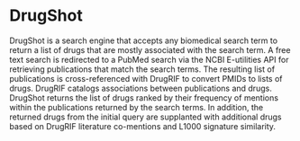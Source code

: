 # DrugShot
DrugShot is a search engine that accepts any biomedical search term to return a list of drugs that are mostly associated with the search term. A free text search is redirected to a PubMed search via the NCBI E-utilities API for retrieving publications that match the search terms. The resulting list of publications is cross-referenced with DrugRIF to convert PMIDs to lists of drugs. DrugRIF catalogs associations between publications and drugs. DrugShot returns the list of drugs ranked by their frequency of mentions within the publications returned by the search terms. In addition, the returned drugs from the initial query are supplanted with additional drugs based on DrugRIF literature co-mentions and L1000 signature similarity.